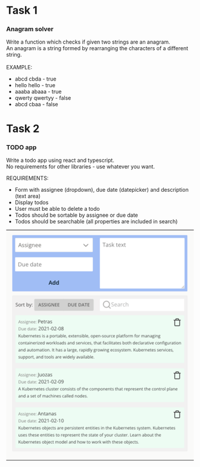 # Task 1

### Anagram solver
Write a function which checks if given two strings are an anagram.<br>
An anagram is a string formed by rearranging the characters of a different string.<br><br>
EXAMPLE:
- abcd cbda - true
- hello hello - true
- aaaba abaaa - true
- qwerty qwertyy - false
- abcd cbaa - false

# Task 2
### TODO app

Write a todo app using react and typescript.<br>
No requirements for other libraries - use whatever you want.

REQUIREMENTS:

- Form with assignee (dropdown), due date (datepicker) and description (text area)
- Display todos
- User must be able to delete a todo
- Todos should be sortable by assignee or due date
- Todos should be searchable (all properties are included in search)

![](todo-app.png)
